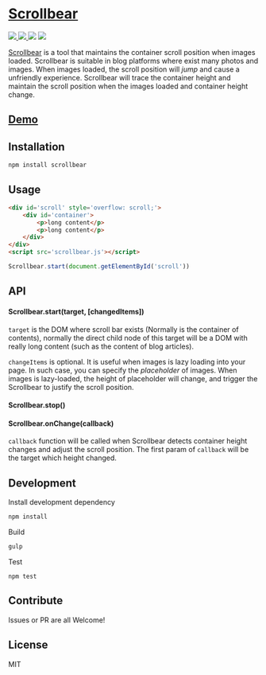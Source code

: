 # [Scrollbear](http://glass-analytics.github.io/scrollbear/)

<a href='https://travis-ci.org/changbenny/scrollbear'>
  <img src='https://img.shields.io/travis/changbenny/scrollbear.svg'>
</a>
<a href='https://coveralls.io/github/changbenny/scrollbear?branch=master'>
  <img src='https://img.shields.io/coveralls/changbenny/scrollbear.svg'>
</a>
<img src='https://img.shields.io/npm/v/scrollbear.svg'>
<img src='https://img.shields.io/npm/l/scrollbear.svg?maxAge=2592000'>

[Scrollbear](http://glass-analytics.github.io/scrollbear/) is a tool that maintains the container scroll position when images loaded. Scrollbear is suitable in blog platforms where exist many photos and images. When images loaded, the scroll position will *jump* and cause a unfriendly experience. Scrollbear will trace the container height and maintain the scroll position when the images loaded and container height change.

## [Demo](http://glass-analytics.github.io/scrollbear/demo/static_img.html)

## Installation

`npm install scrollbear`

## Usage

```html
<div id='scroll' style='overflow: scroll;'>
    <div id='container'>
        <p>long content</p>
        <p>long content</p>
    </div>
</div>
<script src='scrollbear.js'></script>
```

```javascript
Scrollbear.start(document.getElementById('scroll'))
```

## API

#### Scrollbear.start(target, [changedItems])

`target` is the DOM where scroll bar exists (Normally is the container of contents), normally the direct child node of this target will be a DOM with really long content (such as the content of blog articles).

`changeItems` is optional. It is useful when images is lazy loading into your page. In such case, you can specify the *placeholder* of images. When images is lazy-loaded, the height of placeholder will change, and trigger the Scrollbear to justify the scroll position.

#### Scrollbear.stop()

#### Scrollbear.onChange(callback)

`callback` function will be called when Scrollbear detects container height changes and adjust the scroll position. The first param of `callback` will be the target which height changed. 


## Development

Install development dependency

```sh
npm install
```

Build

```sh
gulp
```

Test

```
npm test
```

## Contribute

Issues or PR are all Welcome!

## License

MIT
